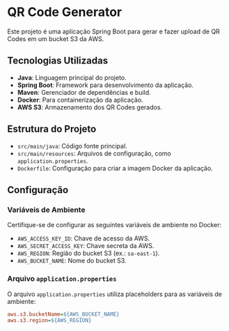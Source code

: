 # QR Code Generator

Este projeto é uma aplicação Spring Boot para gerar e fazer upload de QR Codes em um bucket S3 da AWS.

## Tecnologias Utilizadas

- **Java**: Linguagem principal do projeto.
- **Spring Boot**: Framework para desenvolvimento da aplicação.
- **Maven**: Gerenciador de dependências e build.
- **Docker**: Para containerização da aplicação.
- **AWS S3**: Armazenamento dos QR Codes gerados.

## Estrutura do Projeto

- `src/main/java`: Código fonte principal.
- `src/main/resources`: Arquivos de configuração, como `application.properties`.
- `Dockerfile`: Configuração para criar a imagem Docker da aplicação.

## Configuração

### Variáveis de Ambiente

Certifique-se de configurar as seguintes variáveis de ambiente no Docker:

- `AWS_ACCESS_KEY_ID`: Chave de acesso da AWS.
- `AWS_SECRET_ACCESS_KEY`: Chave secreta da AWS.
- `AWS_REGION`: Região do bucket S3 (ex.: `sa-east-1`).
- `AWS_BUCKET_NAME`: Nome do bucket S3.

### Arquivo `application.properties`

O arquivo `application.properties` utiliza placeholders para as variáveis de ambiente:

```ini
aws.s3.bucketName=${AWS_BUCKET_NAME}
aws.s3.region=${AWS_REGION}